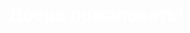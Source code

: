 <!DOCTYPE html>
<html lang="ru">
<head>
    <meta charset="UTF-8">
    <meta name="viewport" content="width=device-width, initial-scale=1.0">
    <title>Пример фона</title>
    <style>
        body {
            margin: 0;
            height: 100vh;
            background-image: url('images (1).png'); 
            background-size: cover; 
            background-position: center; 
        }
    </style>
</head>
<body>
    <h1 style="color: white; text-align: center; margin-top: 20%;">Добро пожаловать!</h1>
</body>
</html>
